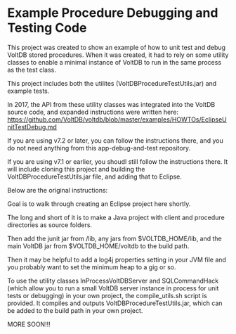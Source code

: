 # Example Procedure Debugging and Testing Code

This project was created to show an example of how to unit test and debug VoltDB stored procedures. When it was created, it had to rely on some utility classes to enable a minimal instance of VoltDB to run in the same process as the test class.

This project includes both the utilites (VoltDBProcedureTestUtils.jar) and example tests.

In 2017, the API from these utility classes was integrated into the VoltDB source code, and expanded instructions were written here: https://github.com/VoltDB/voltdb/blob/master/examples/HOWTOs/EclipseUnitTestDebug.md

If you are using v7.2 or later, you can follow the instructions there, and you do not need anything from this app-debug-and-test repository.

If you are using v7.1 or earlier, you shoudl still follow the instructions there. It will include cloning this project and building the VoltDBProcedureTestUtils.jar file, and adding that to Eclipse.

Below are the original instructions:

Goal is to walk through creating an Eclipse project here shortly.

The long and short of it is to make a Java project with client and procedure directories as source folders.

Then add the junit jar from /lib, any jars from $VOLTDB_HOME/lib, and the main VoltDB jar from $VOLTDB_HOME/voltdb to the build path.

Then it may be helpful to add a log4j properties setting in your JVM file and you probably want to set the minimum heap to a gig or so.

To use the utility classes InProcessVoltDBServer and SQLCommandHack (which allow you to run a small VoltDB server instance in process for unit tests or debugging) in your own project, the compile_utils.sh script is provided.  It compiles and outputs VoltDBProcedureTestUtils.jar, which can be added to the build path in your own project.

MORE SOON!!!
